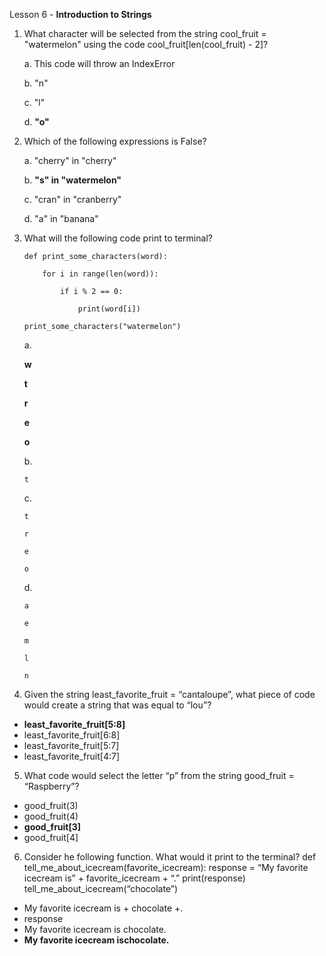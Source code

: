 Lesson 6 - **Introduction to Strings**

1.  What character will be selected from the string cool_fruit = "watermelon" using the code cool_fruit[len(cool_fruit) - 2]?

	a.	This code will throw an IndexError

	b.	"n"

	c.	"l"

	d.	**"o"**
 
2.	Which of the following expressions is False?

	a.	"cherry" in "cherry"
	
	b.	**"s" in "watermelon"**

	c.	"cran" in "cranberry"

	d.	"a" in "banana"

3.	What will the following code print to terminal?

		def print_some_characters(word):

			for i in range(len(word)):

				if i % 2 == 0:

					print(word[i])

		print_some_characters("watermelon")

	a.	
	
	**w**

	**t**

	**r**

	**e**

	**o**

	b.	
	
		t
	
	c.
	
		t

		r

		e

		o

	d.	
		
		a

		e

		m

		l

		n

4.	Given the string least_favorite_fruit = “cantaloupe”, what piece of code would create a string that was equal to “lou”?
-	**least_favorite_fruit[5:8]**
-	least_favorite_fruit[6:8]
-	least_favorite_fruit[5:7]
-	least_favorite_fruit[4:7]
5.	What code would select the letter “p” from the string good_fruit = “Raspberry”?
-	good_fruit(3)
-	good_fruit(4)
-	**good_fruit[3]**
-	good_fruit[4]
6.	Consider he following function. What would it print to the terminal?
def tell_me_about_icecream(favorite_icecream):
	response = “My favorite icecream is” + favorite_icecream + “.”
	print(response)
tell_me_about_icecream(“chocolate”)
-	My favorite icecream is + chocolate +.
-	response
-	My favorite icecream is chocolate.
-	**My favorite icecream ischocolate.**


